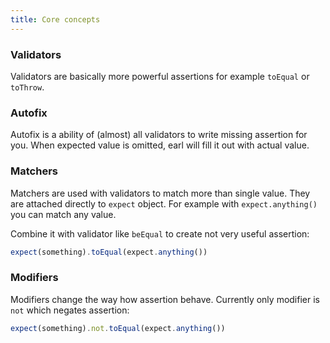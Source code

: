 ```yaml
---
title: Core concepts
---
```


### Validators

Validators are basically more powerful assertions for example `toEqual` or
`toThrow`.

### Autofix

Autofix is a ability of (almost) all validators to write missing assertion for
you. When expected value is omitted, earl will fill it out with actual value.

### Matchers

Matchers are used with validators to match more than single value. They are
attached directly to `expect` object. For example with `expect.anything()` you
can match any value.

Combine it with validator like `beEqual` to create not very useful assertion:

```typescript
expect(something).toEqual(expect.anything())
```

### Modifiers

Modifiers change the way how assertion behave. Currently only modifier is `not`
which negates assertion:

```typescript
expect(something).not.toEqual(expect.anything())
```
